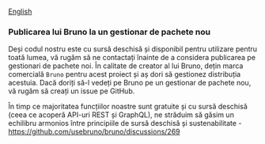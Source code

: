 [English](../../publishing.md)

### Publicarea lui Bruno la un gestionar de pachete nou

Deși codul nostru este cu sursă deschisă și disponibil pentru utilizare pentru toată lumea, vă rugăm să ne contactați înainte de a considera publicarea pe gestionari de pachete noi. În calitate de creator al lui Bruno, dețin marca comercială `Bruno` pentru acest proiect și aș dori să gestionez distribuția acestuia. Dacă doriți să-l vedeți pe Bruno pe un gestionar de pachete nou, vă rugăm să creați un issue pe GitHub.

În timp ce majoritatea funcțiilor noastre sunt gratuite și cu sursă deschisă (ceea ce acoperă API-uri REST și GraphQL),
ne străduim să găsim un echilibru armonios între principiile de sursă deschisă și sustenabilitate - https://github.com/usebruno/bruno/discussions/269
